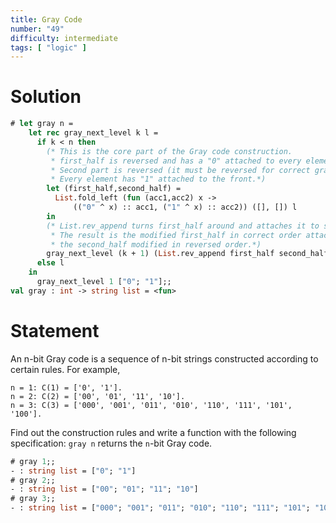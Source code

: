 ```yaml
---
title: Gray Code
number: "49"
difficulty: intermediate
tags: [ "logic" ]
---
```


# Solution

```ocaml
# let gray n =
    let rec gray_next_level k l =
      if k < n then
        (* This is the core part of the Gray code construction.
         * first_half is reversed and has a "0" attached to every element.
         * Second part is reversed (it must be reversed for correct gray code).
         * Every element has "1" attached to the front.*)
        let (first_half,second_half) =
          List.fold_left (fun (acc1,acc2) x ->
              (("0" ^ x) :: acc1, ("1" ^ x) :: acc2)) ([], []) l
        in
        (* List.rev_append turns first_half around and attaches it to second_half.
         * The result is the modified first_half in correct order attached to
         * the second_half modified in reversed order.*)
        gray_next_level (k + 1) (List.rev_append first_half second_half)
      else l
    in
      gray_next_level 1 ["0"; "1"];;
val gray : int -> string list = <fun>
```

# Statement

An n-bit Gray code is a sequence of n-bit strings constructed according
to certain rules. For example,

```text
n = 1: C(1) = ['0', '1'].
n = 2: C(2) = ['00', '01', '11', '10'].
n = 3: C(3) = ['000', '001', '011', '010', '110', '111', '101', '100'].
```
Find out the construction rules and write a function with the following
specification: `gray n` returns the `n`-bit Gray code.

```ocaml
# gray 1;;
- : string list = ["0"; "1"]
# gray 2;;
- : string list = ["00"; "01"; "11"; "10"]
# gray 3;;
- : string list = ["000"; "001"; "011"; "010"; "110"; "111"; "101"; "100"]
```
